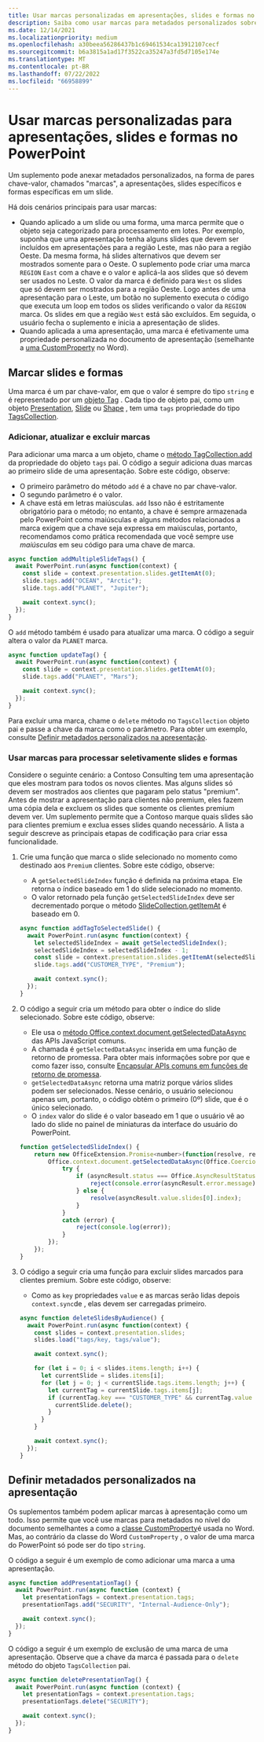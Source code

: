 ```yaml
---
title: Usar marcas personalizadas em apresentações, slides e formas no PowerPoint
description: Saiba como usar marcas para metadados personalizados sobre apresentações, slides e formas.
ms.date: 12/14/2021
ms.localizationpriority: medium
ms.openlocfilehash: a30beea56286437b1c69461534ca13912107cecf
ms.sourcegitcommit: b6a3815a1ad17f3522ca35247a3fd5d7105e174e
ms.translationtype: MT
ms.contentlocale: pt-BR
ms.lasthandoff: 07/22/2022
ms.locfileid: "66958899"
---
```

# <a name="use-custom-tags-for-presentations-slides-and-shapes-in-powerpoint"></a>Usar marcas personalizadas para apresentações, slides e formas no PowerPoint

Um suplemento pode anexar metadados personalizados, na forma de pares chave-valor, chamados "marcas", a apresentações, slides específicos e formas específicas em um slide.

Há dois cenários principais para usar marcas:

- Quando aplicado a um slide ou uma forma, uma marca permite que o objeto seja categorizado para processamento em lotes. Por exemplo, suponha que uma apresentação tenha alguns slides que devem ser incluídos em apresentações para a região Leste, mas não para a região Oeste. Da mesma forma, há slides alternativos que devem ser mostrados somente para o Oeste. O suplemento pode criar uma marca `REGION` `East` com a chave e o valor e aplicá-la aos slides que só devem ser usados no Leste. O valor da marca é definido para `West` os slides que só devem ser mostrados para a região Oeste. Logo antes de uma apresentação para o Leste, um botão no suplemento executa o código que executa um loop em todos os slides verificando o valor da `REGION` marca. Os slides em que a região `West` está são excluídos. Em seguida, o usuário fecha o suplemento e inicia a apresentação de slides.
- Quando aplicada a uma apresentação, uma marca é efetivamente uma propriedade personalizada no documento de apresentação (semelhante a [uma CustomProperty](/javascript/api/word/word.customproperty) no Word).

## <a name="tag-slides-and-shapes"></a>Marcar slides e formas

Uma marca é um par chave-valor, em que o valor é sempre do tipo `string` e é representado por um [objeto Tag](/javascript/api/powerpoint/powerpoint.tag) . Cada tipo de objeto pai, como um objeto [Presentation](/javascript/api/powerpoint/powerpoint.presentation), [Slide](/javascript/api/powerpoint/powerpoint.slide) ou [Shape](/javascript/api/powerpoint/powerpoint.shape) , tem uma `tags` propriedade do tipo [TagsCollection](/javascript/api/powerpoint/powerpoint.tagcollection).

### <a name="add-update-and-delete-tags"></a>Adicionar, atualizar e excluir marcas

Para adicionar uma marca a um objeto, chame o [método TagCollection.add](/javascript/api/powerpoint/powerpoint.tagcollection#powerpoint-powerpoint-tagcollection-add-member(1)) da propriedade do objeto `tags` pai. O código a seguir adiciona duas marcas ao primeiro slide de uma apresentação. Sobre este código, observe:

- O primeiro parâmetro do método `add` é a chave no par chave-valor.
- O segundo parâmetro é o valor.
- A chave está em letras maiúsculas. `add` Isso não é estritamente obrigatório para o método; no entanto, a chave é sempre armazenada pelo PowerPoint como maiúsculas e alguns métodos relacionados a marca exigem que a chave seja expressa em maiúsculas, portanto, recomendamos como prática recomendada que você sempre use *maiúsculas* em seu código para uma chave de marca.

```javascript
async function addMultipleSlideTags() {
  await PowerPoint.run(async function(context) {
    const slide = context.presentation.slides.getItemAt(0);
    slide.tags.add("OCEAN", "Arctic");
    slide.tags.add("PLANET", "Jupiter");

    await context.sync();
  });
}
```

O `add` método também é usado para atualizar uma marca. O código a seguir altera o valor da `PLANET` marca.

```javascript
async function updateTag() {
  await PowerPoint.run(async function(context) {
    const slide = context.presentation.slides.getItemAt(0);
    slide.tags.add("PLANET", "Mars");

    await context.sync();
  });
}
```

Para excluir uma marca, chame o `delete` método no `TagsCollection` objeto pai e passe a chave da marca como o parâmetro. Para obter um exemplo, consulte [Definir metadados personalizados na apresentação](#set-custom-metadata-on-the-presentation).

### <a name="use-tags-to-selectively-process-slides-and-shapes"></a>Usar marcas para processar seletivamente slides e formas

Considere o seguinte cenário: a Contoso Consulting tem uma apresentação que eles mostram para todos os novos clientes. Mas alguns slides só devem ser mostrados aos clientes que pagaram pelo status "premium". Antes de mostrar a apresentação para clientes não premium, eles fazem uma cópia dela e excluem os slides que somente os clientes premium devem ver. Um suplemento permite que a Contoso marque quais slides são para clientes premium e exclua esses slides quando necessário. A lista a seguir descreve as principais etapas de codificação para criar essa funcionalidade.

1. Crie uma função que marca o slide selecionado no momento como destinado aos `Premium` clientes. Sobre este código, observe:

    - A `getSelectedSlideIndex` função é definida na próxima etapa. Ele retorna o índice baseado em 1 do slide selecionado no momento.
    - O valor retornado pela função `getSelectedSlideIndex` deve ser decrementado porque o método [SlideCollection.getItemAt](/javascript/api/powerpoint/powerpoint.slidecollection#powerpoint-powerpoint-slidecollection-getitemat-member(1)) é baseado em 0.

    ```javascript
    async function addTagToSelectedSlide() {
      await PowerPoint.run(async function(context) {
        let selectedSlideIndex = await getSelectedSlideIndex();
        selectedSlideIndex = selectedSlideIndex - 1;
        const slide = context.presentation.slides.getItemAt(selectedSlideIndex);
        slide.tags.add("CUSTOMER_TYPE", "Premium");
    
        await context.sync();
      });
    }
    ```

2. O código a seguir cria um método para obter o índice do slide selecionado. Sobre este código, observe:

    - Ele usa o [método Office.context.document.getSelectedDataAsync](/javascript/api/office/office.document#office-office-document-getselecteddataasync-member(1)) das APIs JavaScript comuns.
    - A chamada é `getSelectedDataAsync` inserida em uma função de retorno de promessa. Para obter mais informações sobre por que e como fazer isso, consulte [Encapsular APIs comuns em funções de retorno de promessa](../develop/asynchronous-programming-in-office-add-ins.md#wrap-common-apis-in-promise-returning-functions).
    - `getSelectedDataAsync` retorna uma matriz porque vários slides podem ser selecionados. Nesse cenário, o usuário selecionou apenas um, portanto, o código obtém o primeiro (0º) slide, que é o único selecionado.
    - O `index` valor do slide é o valor baseado em 1 que o usuário vê ao lado do slide no painel de miniaturas da interface do usuário do PowerPoint.

    ```javascript
    function getSelectedSlideIndex() {
        return new OfficeExtension.Promise<number>(function(resolve, reject) {
            Office.context.document.getSelectedDataAsync(Office.CoercionType.SlideRange, function(asyncResult) {
                try {
                    if (asyncResult.status === Office.AsyncResultStatus.Failed) {
                        reject(console.error(asyncResult.error.message));
                    } else {
                        resolve(asyncResult.value.slides[0].index);
                    }
                } 
                catch (error) {
                    reject(console.log(error));
                }
            });
        });
    }
    ```

3. O código a seguir cria uma função para excluir slides marcados para clientes premium. Sobre este código, observe:

    - Como as `key` propriedades `value` e as marcas serão lidas depois `context.sync`de , elas devem ser carregadas primeiro.

    ```javascript
    async function deleteSlidesByAudience() {
      await PowerPoint.run(async function(context) {
        const slides = context.presentation.slides;
        slides.load("tags/key, tags/value");
    
        await context.sync();
    
        for (let i = 0; i < slides.items.length; i++) {
          let currentSlide = slides.items[i];
          for (let j = 0; j < currentSlide.tags.items.length; j++) {
            let currentTag = currentSlide.tags.items[j];
            if (currentTag.key === "CUSTOMER_TYPE" && currentTag.value === "Premium") {
              currentSlide.delete();
            }
          }
        }
    
        await context.sync();
      });
    }
    ```

## <a name="set-custom-metadata-on-the-presentation"></a>Definir metadados personalizados na apresentação

Os suplementos também podem aplicar marcas à apresentação como um todo. Isso permite que você use marcas para metadados no nível do documento semelhantes a como a [classe CustomProperty](/javascript/api/word/word.customproperty)é usada no Word. Mas, ao contrário da classe do Word `CustomProperty` , o valor de uma marca do PowerPoint só pode ser do tipo `string`.

O código a seguir é um exemplo de como adicionar uma marca a uma apresentação. 

```javascript
async function addPresentationTag() {
  await PowerPoint.run(async function (context) {
    let presentationTags = context.presentation.tags;
    presentationTags.add("SECURITY", "Internal-Audience-Only");

    await context.sync();
  });
}
```

O código a seguir é um exemplo de exclusão de uma marca de uma apresentação. Observe que a chave da marca é passada para o `delete` método do objeto `TagsCollection` pai.

```javascript
async function deletePresentationTag() {
  await PowerPoint.run(async function (context) {
    let presentationTags = context.presentation.tags;
    presentationTags.delete("SECURITY");

    await context.sync();
  });
}
```
